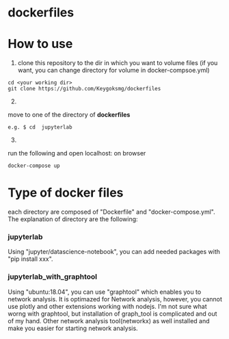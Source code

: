 # dockerfiles

# How to use
1. clone this repository to the dir in which you want to volume files
(if you want, you can change directory for volume in docker-compsoe.yml)
```
cd <your working dir>
git clone https://github.com/Keygoksmg/dockerfiles
```

2. 
move to one of the directory of <b>dockerfiles</b>
```
e.g. $ cd  jupyterlab
```

3.
run the following and open localhost:<defined port> on browser
```
docker-compose up
```

# Type of docker files
each directory are composed of "Dockerfile" and "docker-compose.yml".
The explanation of directory are the following:

### jupyterlab
Using "jupyter/datascience-notebook", you can add needed packages with "pip install xxx".

### jupyterlab_with_graphtool
Using "ubuntu:18.04", you can use "graphtool" which enables you to network analysis.
It is optimazed for Network analysis, however, you cannot use plotly and other extensions working with nodejs.
I'm not sure what worng with graphtool, but installation of graph_tool is complicated and out of my hand.
Other network analysis tool(networkx) as well installed and make you easier for starting network analysis.
